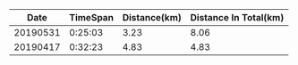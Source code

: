 | Date | TimeSpan | Distance(km) | Distance In Total(km) |
| --- | --- | --- | --- |
| 20190531 |0:25:03   |3.23 | 8.06|
| 20190417 |0:32:23   |4.83 | 4.83|

